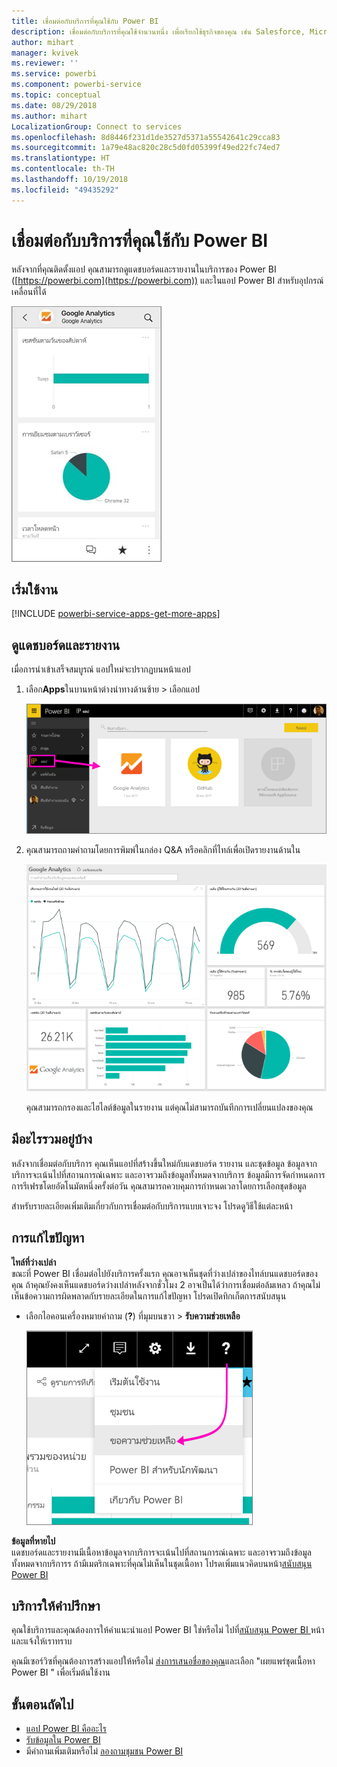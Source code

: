 ```yaml
---
title: เชื่อมต่อกับบริการที่คุณใช้กับ Power BI
description: เชื่อมต่อกับบริการที่คุณใช้จำนวนหนึ่ง เพื่อเรียกใช้ธุรกิจของคุณ เช่น Salesforce, Microsoft Dynamics CRM และ Google Analytics
author: mihart
manager: kvivek
ms.reviewer: ''
ms.service: powerbi
ms.component: powerbi-service
ms.topic: conceptual
ms.date: 08/29/2018
ms.author: mihart
LocalizationGroup: Connect to services
ms.openlocfilehash: 8d8446f231d1de3527d5371a55542641c29cca83
ms.sourcegitcommit: 1a79e48ac820c28c5d0fd05399f49ed22fc74ed7
ms.translationtype: HT
ms.contentlocale: th-TH
ms.lasthandoff: 10/19/2018
ms.locfileid: "49435292"
---
```

# <a name="connect-to-the-services-you-use-with-power-bi"></a>เชื่อมต่อกับบริการที่คุณใช้กับ Power BI

หลังจากที่คุณติดตั้งแอป คุณสามารถดูแดชบอร์ดและรายงานในบริการของ Power BI ([https://powerbi.com](https://powerbi.com)) และในแอป Power BI สำหรับอุปกรณ์เคลื่อนที่ได้ 

![แอป Google analytics ในแอปมือถือ Power BI](media/end-user-connect-to-services/power-bi-service-mobile-app-240.png)

## <a name="get-started"></a>เริ่มใช้งาน
[!INCLUDE [powerbi-service-apps-get-more-apps](.././includes/powerbi-service-apps-get-more-apps.md)]

## <a name="view-the-dashboard-and-reports"></a>ดูแดชบอร์ดและรายงาน
เมื่อการนำเข้าเสร็จสมบูรณ์ แอปใหม่จะปรากฏบนหน้าแอป

1. เลือก**Apps**ในบานหน้าต่างนำทางด้านซ้าย > เลือกแอป
   
     ![หน้าแอป](media/end-user-connect-to-services/power-bi-service-apps-open-app.png)
2. คุณสามารถถามคำถามโดยการพิมพ์ในกล่อง Q&A หรือคลิกที่ไทล์เพื่อเปิดรายงานด้านใน 
   
    ![แดชบอร์ Google Analytics](media/end-user-connect-to-services/googleanalytics2.png)
   
    คุณสามารถกรองและไฮไลต์ข้อมูลในรายงาน แต่คุณไม่สามารถบันทึกการเปลี่ยนแปลงของคุณ

## <a name="whats-included"></a>มีอะไรรวมอยู่บ้าง
หลังจากเชื่อมต่อกับบริการ คุณเห็นแอปที่สร้างขึ้นใหม่กับแดชบอร์ด รายงาน และชุดข้อมูล ข้อมูลจากบริการจะเน้นไปที่สถานการณ์เฉพาะ และอาจรวมถึงข้อมูลทั้งหมดจากบริการ ข้อมูลมีการจัดกำหนดการการรีเฟรชโดยอัตโนมัตหนึ่งครั้งต่อวัน คุณสามารถควบคุมการกำหนดเวลาโดยการเลือกชุดข้อมูล

สำหรับรายละเอียดเพิ่มเติมเกี่ยวกับการเชื่อมต่อกับบริการแบบเจาะจง โปรดดูวิธีใช้แต่ละหน้า

## <a name="troubleshooting"></a>การแก้ไขปัญหา
**ไทล์ที่ว่างเปล่า**  
ขณะที่ Power BI เชื่อมต่อไปยังบริการครั้งแรก คุณอาจเห็นชุดที่ว่างเปล่าของไทล์บนแดชบอร์ดของคุณ ถ้าคุณยังคงเห็นแดชบอร์ดว่างเปล่าหลังจากชั่วโมง 2 อาจเป็นได้ว่าการเชื่อมต่อล้มเหลว ถ้าคุณไม่เห็นข้อความการผิดพลาดกับรายละเอียดในการแก้ไขปัญหา โปรดเปิดทิกเก็ตการสนับสนุน

* เลือกไอคอนเครื่องหมายคำถาม (**?**) ที่มุมบนขวา > **รับความช่วยเหลือ**
  
    ![ไอคอนรับความช่วยเหลือ](media/end-user-connect-to-services/power-bi-service-get-help.png)

**ข้อมูลที่หายไป**  
แดชบอร์ดและรายงานมีเนื้อหาข้อมูลจากบริการจะเน้นไปที่สถานการณ์เฉพาะ และอาจรวมถึงข้อมูลทั้งหมดจากบริการร ถ้ามีเมตริกเฉพาะที่คุณไม่เห็นในชุดเนื้อหา โปรดเพิ่มแนวคิดบนหน้า[สนับสนุน Power BI ](https://support.powerbi.com/forums/265200-power-bi)

## <a name="suggesting-services"></a>บริการให้คำปรึกษา
คุณใช้บริการและคุณต้องการให้คำแนะนำแอป Power BI ใช่หรือไม่ ไปที่[สนับสนุน Power BI ](https://support.powerbi.com/forums/265200-power-bi)หน้า และแจ้งให้เราทราบ

คุณมีเซอร์วิซที่คุณต้องการสร้างแอปให้หรือไม่ [ส่งการเสนอชื่อของคุณ](https://azure.microsoft.com/marketplace/programs/certified/apply/)และเลือก "เผยแพร่ชุดเนื้อหา Power BI " เพื่อเริ่มต้นใช้งาน

## <a name="next-steps"></a>ขั้นตอนถัดไป
* [แอป Power BI คืออะไร](end-user-apps.md)
* [รับข้อมูลใน Power BI](../service-get-data.md)
* มีคำถามเพิ่มเติมหรือไม่ [ลองถามชุมชน Power BI](http://community.powerbi.com/)

